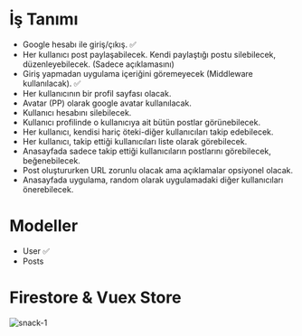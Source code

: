 # İş Tanımı

* Google hesabı ile giriş/çıkış. ✅
* Her kullanıcı post paylaşabilecek. Kendi paylaştığı postu silebilecek, düzenleyebilecek. (Sadece açıklamasını)
* Giriş yapmadan uygulama içeriğini göremeyecek (Middleware kullanılacak). ✅
* Her kullanıcının bir profil sayfası olacak.
* Avatar (PP) olarak google avatar kullanılacak.
* Kullanıcı hesabını silebilecek.
* Kullanıcı profilinde o kullanıcıya ait bütün postlar görünebilecek.
* Her kullanıcı, kendisi hariç öteki-diğer kullanıcıları takip edebilecek.
* Her kullanıcı, takip ettiği kullanıcıları liste olarak görebilecek.
* Anasayfada sadece takip ettiği kullanıcıların postlarını görebilecek, beğenebilecek.
* Post oluştururken URL zorunlu olacak ama açıklamalar opsiyonel olacak.
* Anasayfada uygulama, random olarak uygulamadaki diğer kullanıcıları önerebilecek.

# Modeller

* User ✅
* Posts

# Firestore & Vuex Store

![snack-1](https://user-images.githubusercontent.com/71406148/93498644-b76c1080-f91a-11ea-9895-8464589fef8a.png)
